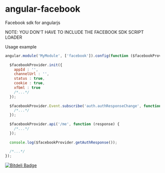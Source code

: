 angular-facebook
================

Facebook sdk for angularjs

NOTE: YOU DON'T HAVE TO INCLUDE THE FACEBOOK SDK SCRIPT LOADER

Usage example

```js
angular.module('MyModule', ['facebook']).config(function ($facebookProvider) {
  
  $facebookProvider.init({
    appId : '',
    channelUrl : '',
    status : true,
    cookie : true,
    xfbml : true
    /*...*/
  });
  
  $facebookProvider.Event.subscribe('auth.authResponseChange', function () {
    /*...*/
  });
  
  $facebookProvider.api('/me', function (response) {
    /*...*/
  });
  
  console.log($facebookProvider.getAuthResponse());
  
  /*...*/
});
```


[![Bitdeli Badge](https://d2weczhvl823v0.cloudfront.net/rafaelalmeidaerthalhermano/angular-facebook/trend.png)](https://bitdeli.com/free "Bitdeli Badge")

